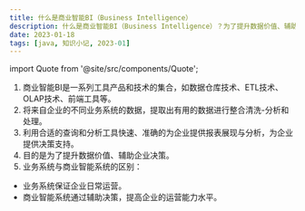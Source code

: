 ```yaml
---
title: 什么是商业智能BI（Business Intelligence）
description: 什么是商业智能BI（Business Intelligence）？为了提升数据价值、辅助企业决策
date: 2023-01-18
tags: [java, 知识小记, 2023-01]
---
```


import Quote from '@site/src/components/Quote';

> <Quote></Quote>

1. 商业智能BI是一系列工具产品和技术的集合，如数据仓库技术、ETL技术、OLAP技术、前端工具等。
2. 将来自企业的不同业务系统的数据，提取出有用的数据进行整合清洗-分析和处理。
3. 利用合适的查询和分析工具快速、准确的为企业提供报表展现与分析，为企业提供决策支持。
4. 目的是为了提升数据价值、辅助企业决策。
5. 业务系统与商业智能系统的区别：  
  - 业务系统保证企业日常运营。
  - 商业智能系统通过辅助决策，提高企业的运营能力水平。
